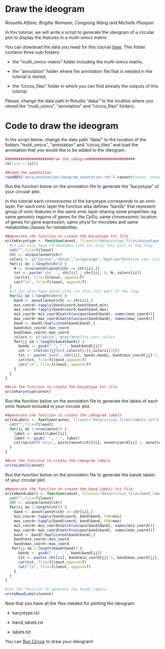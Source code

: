 Draw the ideogram
=================

*Rossella Alfano, Brigitte Reimann, Congrong Wang and Michelle Plusquin*

In this tutorial, we will write a script to generate the ideogram of a
circular plot to display the features in a multi-omics matrix.

You can download the data you need for this tutorial
[here](https://github.com/rossellaalfano/Circular-plots/tree/main/data).
This folder contains three sub-folders:

-   the “multi\_omics-matrix” folder including the multi-omics matrix,

-   the “annotation” folder where the annotation file that is needed in
    the tutorial is stored,

-   the “circos\_files” folder in which you can find already the outputs
    of this tutorial.

Please, change the data path in Rstudio “data/” to the location where
you stored the “multi\_omics”, “annotation” and “circos\_files” folders.

Code to draw the ideogram
=========================

In the script below, change the data path “data/” to the location of the
folders “multi\_omics”, “annotation” and “circos\_files” and load the
annotation that you would like to be added to the ideogram.

``` r
#####################Draw the ideogram#####################
rm(list = ls())

##read the annotation
readRDS("data/annotation/ideogram_annotation.rds")->annot#please, change the data path in Rstudio “data/” to the location where you stored the “annotation” folder
```

Run the function below on the annotation file to generate the
“karyotype” of your circular plot.

In this tutorial each chromosome of the karyotype corresponds to an omic
layer. For each omic layer the function also defines “bands” that
represent group of omic features in the same omic layer sharing some
properties: eg same genomic regions of genes for the CpGs, same
chromosomic location of genes for gene expression, same phyla for
microbes and same metabolites classes for metabolites.

``` r
##generate the function to create the Karyotype txt file
writeKaryotype <- function(annot, fileout="data/circos_files/karyotype.txt") {#please, change the data path in Rstudio “data/” to the location where you stored the “circos_files” folder
  #if you only have chromosomes info run only this part of the loop
  cat("",file=fileout)
  chr <- unique(annot$chr)
  colors <- c("lgreen","dblue","vvlporange","dyellow")#define your colors
  for(ii in 1:length(chr)) {
    N <- nrow(annot[annot$chr == chr[ii],])
    txt <- paste('chr -', chr[ii] , chr[ii], 0, N, colors[ii])
    cat(txt, file=fileout, append=T)
    cat("\n", file=fileout, append=T)
  }
  #if you also have bands info run also this part of the loop
  for(ii in 1:length(chr)) {
    band <- annot[annot$chr == chr[ii],]
    min_coord<-tapply(band$coord,band$band,min)
    max_coord<-tapply(band$coord,band$band,max)
    min_coord<-min_coord[match(unique(band$band), names(min_coord))]
    max_coord<-max_coord[match(unique(band$band), names(max_coord))]
    band <- band[!duplicated(band$band),]
    band$min_coord<-min_coord
    band$max_coord<-max_coord
    colors <- c("white","grey")#define your colors
    for(jj in 1:length(band$band)) {
      bands <- gsub(" ", "_", band$band[jj])
      col <- ifelse((jj%%2),colors[[1]],colors[[2]])
      txt <- paste('band', chr[ii], bands,bands, band$min_coord[jj]-1, band$max_coord[jj], col)
      cat(txt, file=fileout,append=T)
      cat("\n", file=fileout, append=T)
    }   
  }
}

##run the function to create the Karyotype txt file
writeKaryotype(annot)
```

Run the function below on the annotation file to generate the labels of
each omic feature included in your circular plot.

``` r
##generate the function to create the ideogram labels
writeLabels <- function(annot, fileout="data/circos_files/labels.txt") {#please, change the data path in Rstudio “data/” to the location where you stored the “circos_files” folder
  cat("",file=fileout)
  for(ii in 1:nrow(annot)) {
    label <- annot$label[ii]
    label <- gsub(" ", "_", label)
    cat(sprintf('%s\n', paste(annot$chr[ii], annot$coord[ii]-1, annot$coord[ii], label)),file=fileout,append=T)
  }
}

##run the function to create the ideogram labels
writeLabels(annot)
```

Run the function below on the annotation file to generate the bands
labels of your circular plot.

``` r
##generate the function to create the band_labels txt file
writeBandLabels <- function(annot, fileout="data/circos_files/band_labels.txt") {#please, change the data path in Rstudio “data/” to the location where you stored the “circos_files” folder
  cat("",file=fileout)
  chr <- unique(annot$chr)
  for(ii in 1:length(chr)) {
    band <- annot[annot$chr == chr[ii],]
    min_coord<-tapply(band$coord, band$band, FUN=min)
    max_coord<-tapply(band$coord, band$band, FUN=max)
    min_coord<-min_coord[match(unique(band$band), names(min_coord))]
    max_coord<-max_coord[match(unique(band$band), names(max_coord))]
    band <- band[!duplicated(band$band),]
    band$min_coord<-min_coord
    band$max_coord<-max_coord
   for(jj in 1:length(band$band)) {
      bands <- gsub(" ", "_", band$band[jj])
      txt <- paste( chr[ii], band$min_coord[jj]-1, band$max_coord[jj], bands)
      cat(txt, file=fileout,append=T)
      cat("\n", file=fileout, append=T)
    }   
  }
}

#run the function to generate the bands labels
writeBandLabels(annot)
```

Now that you have all the files needed for plotting the ideogram:

-   karyotype.txt

-   band\_labels.txt

-   labels.txt

You can [Run
Circos](https://github.com/rossellaalfano/Circular-plots/blob/main/4_RunCircos.md)
to draw your ideogram!
